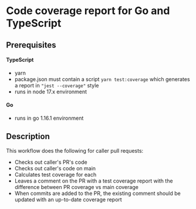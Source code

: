 # Code coverage report for Go and TypeScript

## Prerequisites
#### TypeScript
* yarn
* package.json must contain a script `yarn test:coverage` which generates a report in `"jest --coverage"` style
* runs in node 17.x environment

#### Go
* runs in go 1.16.1 environment

## Description

This workflow does the following for caller pull requests:

* Checks out caller's PR's code
* Checks out caller's code on main
* Calculates test coverage for each
* Leaves a comment on the PR with a test coverage report with the difference between PR coverage vs main coverage
* When commits are added to the PR, the existing comment should be updated with an up-to-date coverage report
